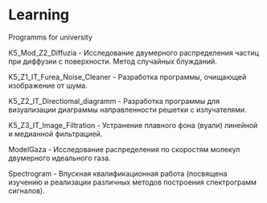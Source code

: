 # Learning
Programms for university  

K5_Mod_Z2_Diffuzia - Исследование двумерного распределения частиц при диффузии с поверхности. Метод случайных блужданий.  
  
K5_Z1_IT_Furea_Noise_Cleaner - Разработка программы, очищающей изображение от шума. 
  
K5_Z2_IT_Directiomal_diagramm - Разработка программы для визуализации диаграммы направленности решетки с излучателями.  
  
K5_Z3_IT_Image_Filtration - Устранение плавного фона (вуали) линейной и медианной фильтрацией.  
  
ModelGaza - Исследование распределения по скоростям молекул двумерного идеального газа.  
  
Spectrogram - Впускная квалификационная работа (посвящена изучению и реализации различных методов построения спектрограмм сигналов).    

